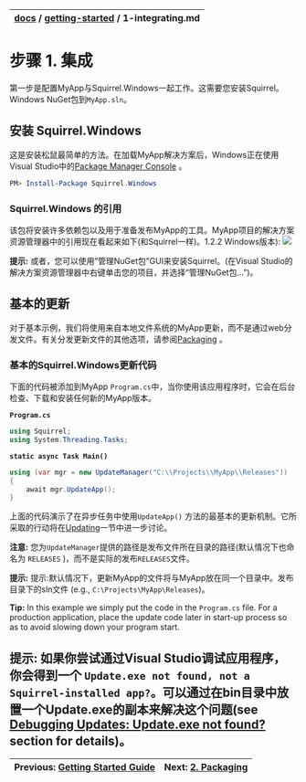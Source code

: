 | [docs](..) / [getting-started](.) / 1-integrating.md |
|:---|



# 步骤 1. 集成

第一步是配置MyApp与Squirrel.Windows一起工作。这需要您安装Squirrel。Windows NuGet包到`MyApp.sln`。
## 安装 Squirrel.Windows
这是安装松鼠最简单的方法。在加载MyApp解决方案后，Windows正在使用Visual Studio中的[Package Manager Console](https://docs.NuGet.org/consume/package-manager-console) 。
~~~powershell
PM> Install-Package Squirrel.Windows
~~~

### Squirrel.Windows 的引用

该包将安装许多依赖包以及用于准备发布MyApp的工具。MyApp项目的解决方案资源管理器中的引用现在看起来如下(和Squirrel一样)。1.2.2 Windows版本):
![](images/1.1-post-package-install.png)

**提示:** 或者，您可以使用“管理NuGet包”GUI来安装Squirrel。(在Visual Studio的解决方案资源管理器中右键单击您的项目，并选择“管理NuGet包…”)。
## 基本的更新

对于基本示例，我们将使用来自本地文件系统的MyApp更新，而不是通过web分发文件。有关分发更新文件的其他选项，请参阅[Packaging](2-packaging.md) 。

### 基本的Squirrel.Windows更新代码

下面的代码被添加到MyApp `Program.cs`中，当你使用该应用程序时，它会在后台检查、下载和安装任何新的MyApp版本。

**`Program.cs`**

~~~cs
using Squirrel;
using System.Threading.Tasks;
~~~

**`static async Task Main()`**

~~~cs
using (var mgr = new UpdateManager("C:\\Projects\\MyApp\\Releases"))
{
    await mgr.UpdateApp();
}
~~~


上面的代码演示了在异步任务中使用`UpdateApp()` 方法的最基本的更新机制。它所采取的行动将在[Updating](5-updating.md)一节中进一步讨论。

**注意:** 您为`UpdateManager`提供的路径是发布文件所在目录的路径(默认情况下也命名为 `RELEASES` )，而不是实际的发布`RELEASES`文件。

**提示:** 提示:默认情况下，更新MyApp的文件将与MyApp放在同一个目录中。发布目录下的sln文件 (e.g., `C:\Projects\MyApp\Releases`)。

**Tip:** In this example we simply put the code in the `Program.cs` file. For a production application, place the update code later in start-up process so as to avoid slowing down your program start. 

**提示:** 
如果你尝试通过Visual Studio调试应用程序，你会得到一个 `Update.exe not found, not a Squirrel-installed app?`。可以通过在bin目录中放置一个Update.exe的副本来解决这个问题(see [Debugging Updates: Update.exe not found?](../using/debugging-updates.md) section for details)。
---
| Previous: [Getting Started Guide](0-overview.md) | Next: [2. Packaging](2-packaging.md)|
|:---|:---|
